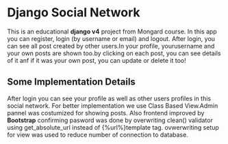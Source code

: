 # Django Social Network

This is an educational **django v4**  project from Mongard course.
In this app you can register, login (by username or email)  and logout.
After login, you can see all post created by other users.In your profile, yourusername and your own posts are shown too.by clicking on each post, you can see details of it anf if it was your own post, you can update or delete it too!

## Some Implementation Details
After login you can see your profile as well as other users profiles in this social network.
For better implementation we use Class Based View.Admin pannel was costumized for showing posts.
Also frontend improved by **Bootstrap**
confirming pasword was done by overwriting clean() validator
using get_absolute_url instead of {%url%}template tag.
ovwerwriting setup for view was used to reduce number of connection to database.

